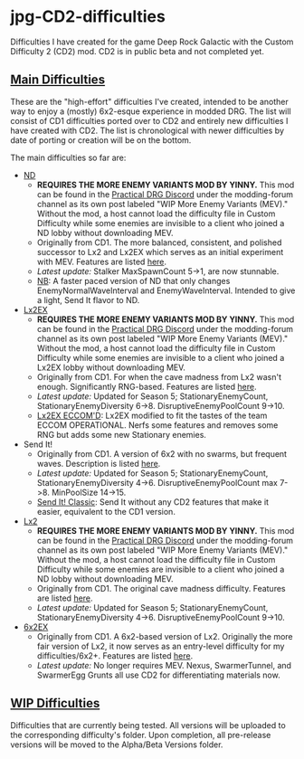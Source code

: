 # jpg-CD2-difficulties
 Difficulties I have created for the game Deep Rock Galactic with the Custom Difficulty 2 (CD2) mod. CD2 is in public beta and not completed yet.

## [Main Difficulties](https://github.com/pH-JPEG/jpg-CD2-difficulties/tree/main/Main%20Difficulties)
These are the "high-effort" difficulties I've created, intended to be another way to enjoy a (mostly) 6x2-esque experience in modded DRG. The list will consist of CD1 difficulties ported over to CD2 and entirely new difficulties I have created with CD2. The list is chronological with newer difficulties by date of porting or creation will be on the bottom.

The main difficulties so far are:
- [ND](https://github.com/pH-JPEG/jpg-CD2-difficulties/blob/main/Main%20Difficulties/ND/ND.json)
  - **REQUIRES THE MORE ENEMY VARIANTS MOD BY YINNY.** This mod can be found in the [Practical DRG Discord](https://discord.gg/hFkqMXPBzA) under the modding-forum channel as its own post labeled "WIP More Enemy Variants (MEV)." Without the mod, a host cannot load the difficulty file in Custom Difficulty while some enemies are invisible to a client who joined a ND lobby without downloading MEV.
  - Originally from CD1. The more balanced, consistent, and polished successor to Lx2 and Lx2EX which serves as an initial experiment with MEV. Features are listed [here](https://github.com/pH-JPEG/jpg-CD2-difficulties/blob/main/Main%20Difficulties/ND/ND%20Features.txt).
  - *Latest update:* Stalker MaxSpawnCount 5->1, are now stunnable.
  - [NB](https://github.com/pH-JPEG/jpg-CD2-difficulties/blob/main/Main%20Difficulties/ND/NB.json): A faster paced version of ND that only changes EnemyNormalWaveInterval and EnemyWaveInterval. Intended to give a light, Send It flavor to ND.
- [Lx2EX](https://github.com/pH-JPEG/jpg-CD2-difficulties/blob/main/Main%20Difficulties/Lx2EX/Lx2EX.json)
  - **REQUIRES THE MORE ENEMY VARIANTS MOD BY YINNY.** This mod can be found in the [Practical DRG Discord](https://discord.gg/hFkqMXPBzA) under the modding-forum channel as its own post labeled "WIP More Enemy Variants (MEV)." Without the mod, a host cannot load the difficulty file in Custom Difficulty while some enemies are invisible to a client who joined a Lx2EX lobby without downloading MEV.
  - Originally from CD1. For when the cave madness from Lx2 wasn't enough. Significantly RNG-based. Features are listed [here](https://github.com/pH-JPEG/jpg-CD2-difficulties/blob/main/Main%20Difficulties/Lx2EX/Lx2EX%20Features.txt).
  - *Latest update:* Updated for Season 5; StationaryEnemyCount, StationaryEnemyDiversity 6->8. DisruptiveEnemyPoolCount 9->10.
  - [Lx2EX ECCOM'D](https://github.com/pH-JPEG/jpg-CD2-difficulties/blob/main/Main%20Difficulties/Lx2EX/Lx2EX%20ECCOM'D.json): Lx2EX modified to fit the tastes of the team ECCOM OPERATIONAL. Nerfs some features and removes some RNG but adds some new Stationary enemies.
- Send It!
  - Originally from CD1. A version of 6x2 with no swarms, but frequent waves. Description is listed [here](https://github.com/pH-JPEG/jpg-CD2-difficulties/blob/main/Main%20Difficulties/Send%20It!/Send%20It!%20Features.txt).
  - *Latest update:* Updated for Season 5; StationaryEnemyCount, StationaryEnemyDiversity 4->6. DisruptiveEnemyPoolCount max 7->8. MinPoolSize 14->15.
  - [Send It! Classic](https://github.com/pH-JPEG/jpg-CD2-difficulties/blob/main/Main%20Difficulties/Send%20It!/Send%20It!%20Classic.json): Send It without any CD2 features that make it easier, equivalent to the CD1 version.
- [Lx2](https://github.com/pH-JPEG/jpg-CD2-difficulties/blob/main/Main%20Difficulties/Lx2/Lx2.json)
  - **REQUIRES THE MORE ENEMY VARIANTS MOD BY YINNY.** This mod can be found in the [Practical DRG Discord](https://discord.gg/hFkqMXPBzA) under the modding-forum channel as its own post labeled "WIP More Enemy Variants (MEV)." Without the mod, a host cannot load the difficulty file in Custom Difficulty while some enemies are invisible to a client who joined a ND lobby without downloading MEV.
  - Originally from CD1. The original cave madness difficulty. Features are listed [here](https://github.com/pH-JPEG/jpg-CD2-difficulties/blob/main/Main%20Difficulties/Lx2/Lx2%20Features.txt).
  - *Latest update:* Updated for Season 5; StationaryEnemyCount, StationaryEnemyDiversity 4->6. DisruptiveEnemyPoolCount 9->10.
- [6x2EX](https://github.com/pH-JPEG/jpg-CD2-difficulties/blob/main/Main%20Difficulties/6x2EX/6x2EX.json)
  - Originally from CD1. A 6x2-based version of Lx2. Originally the more fair version of Lx2, it now serves as an entry-level difficulty for my difficulties/6x2+. Features are listed [here](https://github.com/pH-JPEG/jpg-CD2-difficulties/blob/main/Main%20Difficulties/6x2EX/6x2EX%20Features.txt).
  - *Latest update:* No longer requires MEV. Nexus, SwarmerTunnel, and SwarmerEgg Grunts all use CD2 for differentiating materials now.

## [WIP Difficulties](https://github.com/pH-JPEG/jpg-CD2-difficulties/tree/main/WIP%20Difficulties)
Difficulties that are currently being tested. All versions will be uploaded to the corresponding difficulty's folder. Upon completion, all pre-release versions will be moved to the Alpha/Beta Versions folder.